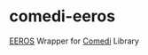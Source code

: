 # comedi-eeros
[EEROS](https://github.com/eeros-project/eeros-framework) Wrapper for [Comedi](http://comedi.org/) Library
